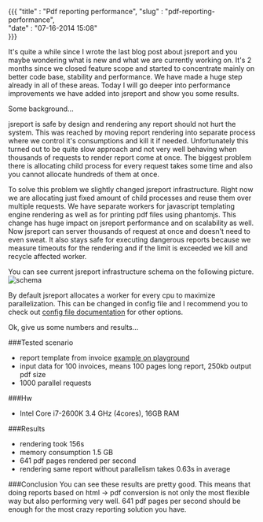 {{{
    "title"    : "Pdf reporting performance",
    "slug"     : "pdf-reporting-performance",  
    "date"     : "07-16-2014 15:08"    
}}}



It's quite a while since I wrote the last blog post about jsreport and you maybe wondering what is new and what we are currently working on. It's 2 months since we closed feature scope and started to concentrate mainly on better code base, stability and performance. We have made a huge step already in all of these areas. Today I will go deeper into performance improvements we have added into jsreport and show you some results.

Some background...

jsreport is safe by design and rendering any report should not hurt the system. This was reached by moving report rendering into separate process where we control it's consumptions and kill it if needed. Unfortunately this turned out to be quite slow approach and not very well behaving when thousands of requests to render report come at once. The biggest problem there is allocating child process for every request takes some time and also you cannot allocate hundreds of them at once.

To solve this problem we slightly changed jsreport infrastructure. Right now we are allocating just fixed amount of child processes and reuse them over multiple requests. We have separate workers for javascript templating engine rendering as well as for printing pdf files using phantomjs. This change has huge impact on jsreport performance and on scalability as well. Now jsreport can server thousands of request at once and doesn't need to even sweat. It also stays safe for executing dangerous reports because we measure timeouts for the rendering and if the limit is exceeded we kill and recycle affected worker.

You can see current jsreport infrastructure schema on the following picture.
![schema](https://jsreport.net/blog/performance/schema.png)

By default jsreport allocates a worker for every cpu to maximize parallelization. This can be changed in config file and I recommend you to check out [config file documentation](https://github.com/jsreport/jsreport/blob/master/config.md) for other options.

Ok, give us some numbers and results...


###Tested scenario

- report template from invoice [example on playground](https://playground.jsreport.net/#/playground/l1DbOPsN5)
- input data for 100 invoices, means 100 pages long report, 250kb output pdf size
- 1000 parallel requests

###Hw
- Intel Core i7-2600K 3.4 GHz (4cores), 16GB RAM

###Results
- rendering took 156s 
- memory consumption 1.5 GB
- 641 pdf pages rendered per second
- rendering same report without parallelism takes 0.63s in average 

###Conclusion
You can see these results are pretty good. This means that doing reports based on html -> pdf conversion is not only the most flexible way but also performing very well. 641 pdf pages per second should be enough for the most crazy reporting solution you have.